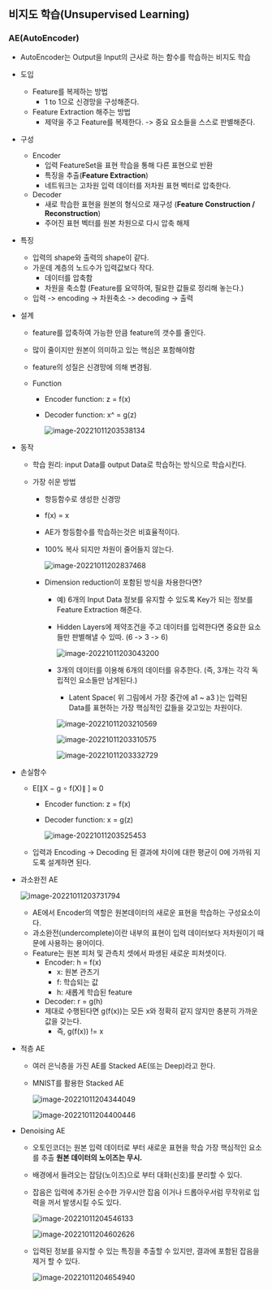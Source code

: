 ## 비지도 학습(Unsupervised Learning)

### AE(AutoEncoder)

- AutoEncoder는 Output을 Input의 근사로 하는 함수를 학습하는 비지도 학습

- 도입

  - Feature를 복제하는 방법
    - 1 to 1으로 신경망을 구성해준다.
  - Feature Extraction 해주는 방법
    - 제약을 주고 Feature를 복제한다. -> 중요 요소들을 스스로 판별해준다.

- 구성

  - Encoder
    - 입력 FeatureSet을 표현 학습을 통해 다른 표현으로 반환
    - 특징을 추출(<b>Feature Extraction</b>)
    - 네트워크는 고차원 입력 데이터를 저차원 표현 벡터로 압축한다.
  - Decoder
    - 새로 학습한 표현을 원본의 형식으로 재구성 (<b>Feature Construction / Reconstruction</b>)
    - 주어진 표현 벡터를 원본 차원으로 다시 압축 해제

- 특징

  - 입력의 shape와 출력의 shape이 같다.
  - 가운데 계층의 노드수가 입력값보다 작다.
    - 데이터를 압축함
    - 차원을 축소함 (Feature를 요약하여, 필요한 값들로 정리해 놓는다.)
  - 입력 -> encoding -> 차원축소 -> decoding -> 출력

- 설계

  - feature를 압축하여 가능한 만큼 feature의 갯수를 줄인다.

  - 많이 줄이지만 원본이 의미하고 있는 핵심은 포함해야함

  - feature의 성질은 신경망에 의해 변경됨.

  - Function

    - Encoder function: z = f(x)

    - Decoder function: x^ = g(z)

      ![image-20221011203538134](AE.assets/image-20221011203538134.png)

- 동작

  - 학습 원리: input Data를 output Data로 학습하는 방식으로 학습시킨다.

  - 가장 쉬운 방법

    - 항등함수로 생성한 신경망

    - f(x) = x

    - AE가 항등함수를 학습하는것은 비효율적이다.

    - 100% 복사 되지만 차원이 줄어들지 않는다.

      ![image-20221011202837468](AE.assets/image-20221011202837468.png)

    - Dimension reduction이 포함된 방식을 차용한다면?

      - 예) 6개의 Input Data 정보를 유지할 수 있도록 Key가 되는 정보를 Feature Extraction 해준다.

      - Hidden Layers에 제약조건을 주고 데이터를 입력한다면 중요한 요소들만 판별해낼 수 있따. (6 -> 3 -> 6)

        ![image-20221011203043200](AE.assets/image-20221011203043200.png)

      - 3개의 데이터를 이용해 6개의 데이터를 유추한다. (즉, 3개는 각각 독립적인 요소들만 남게된다.)

        - Latent Space( 위 그림에서 가장 중간에 a1 ~ a3 )는 입력된 Data를 표현하는 가장 핵심적인 값들을 갖고있는 차원이다.

        ![image-20221011203210569](AE.assets/image-20221011203210569.png)

        ![image-20221011203310575](AE.assets/image-20221011203310575.png)

        ![image-20221011203332729](AE.assets/image-20221011203332729.png)

- 손실함수

  - E[∥X − g ∘ f(X)∥ ] ≈ 0

    - Encoder function: z = f(x)

    - Decoder function: x = g(z)

      ![image-20221011203525453](AE.assets/image-20221011203525453.png)

  - 입력과 Encoding -> Decoding 된 결과에 차이에 대한 평균이 0에 가까워 지도록 설계하면 된다.

- 과소완전 AE

  ![image-20221011203731794](AE.assets/image-20221011203731794.png)

  - AE에서 Encoder의 역할은 원본데이터의 새로운 표현을 학습하는 구성요소이다.
  - 과소완전(undercomplete)이란 내부의 표현이 입력 데이터보다 저차원이기 때문에 사용하는 용어이다.
  - Feature는 원본 피처 및 관측치 셋에서 파생된 새로운 피처셋이다.
    - Encoder: h = f(x)
      - x: 원본 관츠기
      - f: 학습되는 값
      - h: 새롭게 학습된 feature
    - Decoder: r = g(h)
    - 제대로 수행된다면 g(f(x))는 모든 x와 정확히 같지 않지만 충분히 가까운 값을 갖는다.
      - 즉, g(f(x)) != x

- 적층 AE

  - 여러 은닉층을 가진 AE를 Stacked AE(또는 Deep)라고 한다.

  - MNIST를 활용한 Stacked AE

    ![image-20221011204344049](AE.assets/image-20221011204344049.png)

    ![image-20221011204400446](AE.assets/image-20221011204400446.png)

- Denoising AE

  - 오토인코더는 원본 입력 데이터로 부터 새로운 표현을 학습 가장 핵심적인 요소를 추출 <b>원본 데이터의 노이즈는 무시.</b>

  - 배경에서 들려오는 잡담(노이즈)으로 부터 대화(신호)를 분리할 수 있다.

  - 잡음은 입력에 추가된 순수한 가우시안 잡음 이거나 드롭아우서럼 무작위로 입력을 꺼서 발생시킬 수도 있다.

    ![image-20221011204546133](AE.assets/image-20221011204546133.png)

    ![image-20221011204602626](AE.assets/image-20221011204602626.png)

  - 입력된 정보를 유지할 수 있는 특징을 추출할 수 있지만, 결과에 포함된 잡음을 제거 할 수 있다.

    ![image-20221011204654940](AE.assets/image-20221011204654940.png)
